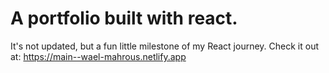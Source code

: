 # A portfolio built with react.
It's not updated, but a fun little milestone of my React journey.
Check it out at: https://main--wael-mahrous.netlify.app
